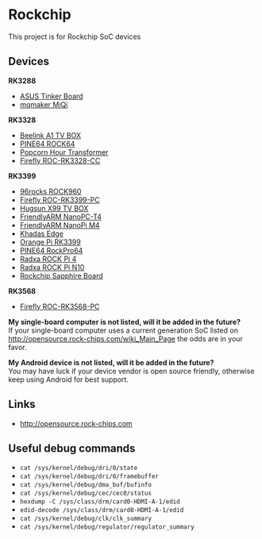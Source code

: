 # Rockchip

This project is for Rockchip SoC devices

## Devices

**RK3288**
* [ASUS Tinker Board](devices/RK3288)
* [mqmaker MiQi](devices/RK3288)

**RK3328**
* [Beelink A1 TV BOX](devices/RK3328)
* [PINE64 ROCK64](devices/RK3328)
* [Popcorn Hour Transformer](devices/RK3328)
* [Firefly ROC-RK3328-CC](devices/RK3328)

**RK3399**
* [96rocks ROCK960](devices/RK3399)
* [Firefly ROC-RK3399-PC](devices/RK3399)
* [Hugsun X99 TV BOX](devices/RK3399)
* [FriendlyARM NanoPC-T4](devices/RK3399)
* [FriendlyARM NanoPi M4](devices/RK3399)
* [Khadas Edge](devices/RK3399)
* [Orange Pi RK3399](devices/RK3399)
* [PINE64 RockPro64](devices/RK3399)
* [Radxa ROCK Pi 4](devices/RK3399)
* [Radxa ROCK Pi N10](devices/RK3399)
* [Rockchip Sapphire Board](devices/RK3399)

**RK3568**
* [Firefly ROC-RK3568-PC](devices/RK3568)

**My single-board computer is not listed, will it be added in the future?**<br />
If your single-board computer uses a current generation SoC listed on http://opensource.rock-chips.com/wiki_Main_Page the odds are in your favor.

**My Android device is not listed, will it be added in the future?**<br />
You may have luck if your device vendor is open source friendly, otherwise keep using Android for best support.

## Links

* http://opensource.rock-chips.com

## Useful debug commands

* `cat /sys/kernel/debug/dri/0/state`
* `cat /sys/kernel/debug/dri/0/framebuffer`
* `cat /sys/kernel/debug/dma_buf/bufinfo`
* `cat /sys/kernel/debug/cec/cec0/status`
* `hexdump -C /sys/class/drm/card0-HDMI-A-1/edid`
* `edid-decode /sys/class/drm/card0-HDMI-A-1/edid`
* `cat /sys/kernel/debug/clk/clk_summary`
* `cat /sys/kernel/debug/regulator/regulator_summary`

